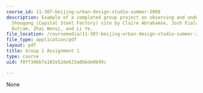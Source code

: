 ```yaml
---
course_id: 11-307-beijing-urban-design-studio-summer-2008
description: Example of a completed group project on observing and understanding the
  Shougang (Capital Steel Factory) site by Claire Abrahamse, Josh Fiala, Christine
  Outram, Zhai Wensi, and Li Ye.
file_location: /coursemedia/11-307-beijing-urban-design-studio-summer-2008/f0ff346b7a102e52de633a0bbde0b99c_group1_assn1.pdf
file_type: application/pdf
layout: pdf
title: Group 1 Assignment 1
type: course
uid: f0ff346b7a102e52de633a0bbde0b99c

---
```

None
